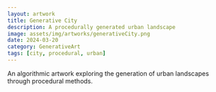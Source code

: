 ```yaml
---
layout: artwork
title: Generative City
description: A procedurally generated urban landscape
image: assets/img/artworks/generativeCity.png
date: 2024-03-20
category: GenerativeArt
tags: [city, procedural, urban]
---
```


An algorithmic artwork exploring the generation of urban landscapes through procedural methods. 